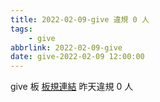 ```yaml
---
title: 2022-02-09-give 違規 0 人
tags:
    - give
abbrlink: 2022-02-09-give
date: give-2022-02-09 12:00:00
---
```

give 板 [板規連結](https://www.ptt.cc/bbs/give/M.1612495900.A.C32.html)
昨天違規 0 人

